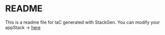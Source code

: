 # README
This is a readme file for IaC generated with StackGen.
You can modify your appStack -> [here](http://main.dev.stackgen.com/appstacks/8df44cd3-d57a-45ac-ac48-e4c7ed123339)
